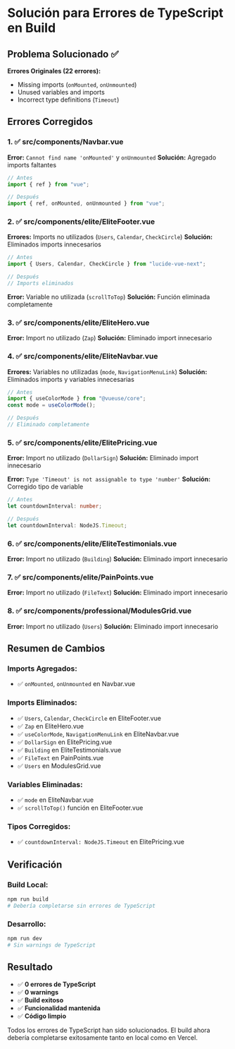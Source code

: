 # Solución para Errores de TypeScript en Build

## Problema Solucionado ✅

**Errores Originales (22 errores):**
- Missing imports (`onMounted`, `onUnmounted`)
- Unused variables and imports
- Incorrect type definitions (`Timeout`)

## Errores Corregidos

### 1. ✅ src/components/Navbar.vue
**Error:** `Cannot find name 'onMounted'` y `onUnmounted`
**Solución:** Agregado imports faltantes
```typescript
// Antes
import { ref } from "vue";

// Después  
import { ref, onMounted, onUnmounted } from "vue";
```

### 2. ✅ src/components/elite/EliteFooter.vue
**Errores:** Imports no utilizados (`Users`, `Calendar`, `CheckCircle`)
**Solución:** Eliminados imports innecesarios
```typescript
// Antes
import { Users, Calendar, CheckCircle } from "lucide-vue-next";

// Después
// Imports eliminados
```

**Error:** Variable no utilizada (`scrollToTop`)
**Solución:** Función eliminada completamente

### 3. ✅ src/components/elite/EliteHero.vue
**Error:** Import no utilizado (`Zap`)
**Solución:** Eliminado import innecesario

### 4. ✅ src/components/elite/EliteNavbar.vue
**Errores:** Variables no utilizadas (`mode`, `NavigationMenuLink`)
**Solución:** Eliminados imports y variables innecesarias
```typescript
// Antes
import { useColorMode } from "@vueuse/core";
const mode = useColorMode();

// Después
// Eliminado completamente
```

### 5. ✅ src/components/elite/ElitePricing.vue
**Error:** Import no utilizado (`DollarSign`)
**Solución:** Eliminado import innecesario

**Error:** `Type 'Timeout' is not assignable to type 'number'`
**Solución:** Corregido tipo de variable
```typescript
// Antes
let countdownInterval: number;

// Después
let countdownInterval: NodeJS.Timeout;
```

### 6. ✅ src/components/elite/EliteTestimonials.vue
**Error:** Import no utilizado (`Building`)
**Solución:** Eliminado import innecesario

### 7. ✅ src/components/elite/PainPoints.vue
**Error:** Import no utilizado (`FileText`)
**Solución:** Eliminado import innecesario

### 8. ✅ src/components/professional/ModulesGrid.vue
**Error:** Import no utilizado (`Users`)
**Solución:** Eliminado import innecesario

## Resumen de Cambios

### Imports Agregados:
- ✅ `onMounted`, `onUnmounted` en Navbar.vue

### Imports Eliminados:
- ✅ `Users`, `Calendar`, `CheckCircle` en EliteFooter.vue
- ✅ `Zap` en EliteHero.vue
- ✅ `useColorMode`, `NavigationMenuLink` en EliteNavbar.vue
- ✅ `DollarSign` en ElitePricing.vue
- ✅ `Building` en EliteTestimonials.vue
- ✅ `FileText` en PainPoints.vue
- ✅ `Users` en ModulesGrid.vue

### Variables Eliminadas:
- ✅ `mode` en EliteNavbar.vue
- ✅ `scrollToTop()` función en EliteFooter.vue

### Tipos Corregidos:
- ✅ `countdownInterval: NodeJS.Timeout` en ElitePricing.vue

## Verificación

### Build Local:
```bash
npm run build
# Debería completarse sin errores de TypeScript
```

### Desarrollo:
```bash
npm run dev
# Sin warnings de TypeScript
```

## Resultado

- ✅ **0 errores de TypeScript**
- ✅ **0 warnings**
- ✅ **Build exitoso**
- ✅ **Funcionalidad mantenida**
- ✅ **Código limpio**

Todos los errores de TypeScript han sido solucionados. El build ahora debería completarse exitosamente tanto en local como en Vercel.
